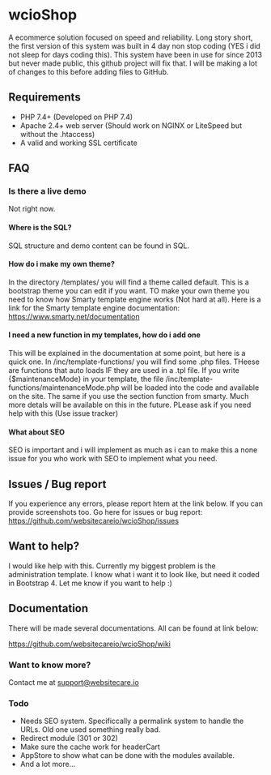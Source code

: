 # wcioShop
A ecommerce solution focused on speed and reliability. Long story short, the first version of this system was built in 4 day non stop coding (YES i did not sleep for days coding this). 
This system have been in use for since 2013 but never made public, this github project will fix that. I will be making a lot of changes to this before adding files to GitHub. 

## Requirements
- PHP 7.4+ (Developed on PHP 7.4)
- Apache 2.4+ web server (Should work on NGINX or LiteSpeed but without the .htaccess)
- A valid and working SSL certificate

## FAQ
### Is there a live demo
Not right now.

#### Where is the SQL?
SQL structure and demo content can be found in SQL.

#### How do i make my own theme?
In the directory /templates/ you will find a theme called default. This is a bootstrap theme you can edit if you want. TO make your own theme you need to know how Smarty template engine works (Not hard at all). Here is a link for the Smarty template engine documentation: https://www.smarty.net/documentation

#### I need a new function in my templates, how do i add one
This will be explained in the documentation at some point, but here is a quick one.
In /inc/template-functions/ you will find some .php files. THeese are functions that auto loads IF they are used in a .tpl file. 
If you write {$maintenanceMode} in your template, the file /inc/template-functions/maintenanceMode.php will be loaded into the code and available on the site. The same if you use the section function from smarty. 
Much more detals will be available on this in the future. PLease ask if you need help with this (Use issue tracker)

#### What about SEO
SEO is important and i will implement as much as i can to make this a none issue for you who work with SEO to implement what you need. 

## Issues / Bug report
If you experience any errors, please report htem at the link below. If you can provide screenshots too.
Go here for issues or bug report: https://github.com/websitecareio/wcioShop/issues

## Want to help?
I would like help with this. Currently my biggest problem is the administration template. I know what i want it to look like, but need it coded in Bootstrap 4. Let me know if you want to help :)

## Documentation
There will be made several documentations. All can be found at link below:

https://github.com/websitecareio/wcioShop/wiki

### Want to know more?
Contact me at support@websitecare.io 

### Todo
- Needs SEO system. Specificcally a permalink system to handle the URLs. Old one used something really bad. 
- Redirect module (301 or 302)
- Make sure the cache work for headerCart
- AppStore to show what can be done with the modules available.
- And a lot more...
